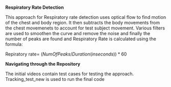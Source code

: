 **Respiratory Rate Detection**

This approach for Respiratory rate detection uses optical flow to find motion of the chest and body region. It then subtracts the body movements from the chest movemenets to account for test subject movement.
Various filters are used to smoothen the curve and remove the noise and finally the number of peaks are found and Respiratory Rate is calculated using the formula:

Repiratory rate= $(NumOfPeaks/Duration(in seconds))*60$

**Navigating through the Repository**

The initial videos contain test cases for testing the approach. 
Tracking_test_new is used to run the final code

